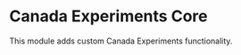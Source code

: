 Canada Experiments Core
=======================

This module adds custom Canada Experiments functionality.
